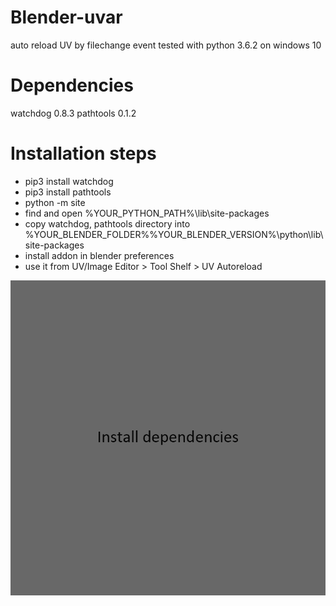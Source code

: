 # Blender-uvar
auto reload UV by filechange event
tested with python 3.6.2 on windows 10

# Dependencies
watchdog 0.8.3
pathtools 0.1.2

# Installation steps
* pip3 install watchdog
* pip3 install pathtools
* python -m site
* find and open %YOUR_PYTHON_PATH%\lib\site-packages
* copy watchdog, pathtools directory into %YOUR_BLENDER_FOLDER%\%YOUR_BLENDER_VERSION%\python\lib\site-packages
* install addon in blender preferences
* use it from UV/Image Editor > Tool Shelf > UV Autoreload

![tutorial gif](https://github.com/noa-ru/blender-uvar/blob/master/tutorial.gif?raw=true)
